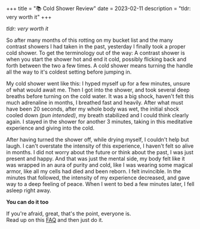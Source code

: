 +++
title = "📚 Cold Shower Review"
date = 2023-02-11
description = "tldr: very worth it"
+++

_tldr: very worth it_

So after many months of this rotting on my bucket list and the many contrast showers I had taken in the past, yesterday I finally took a proper cold shower.
To get the terminology out of the way: A contrast shower is when you start the shower hot and end it cold, possibly flicking back and forth between the two a few times.
A cold shower means turning the handle all the way to it's coldest setting before jumping in.

My cold shower went like this: I hyped myself up for a few minutes, unsure of what would await me.
Then I got into the shower, and took several deep breaths before turning on the cold water.
It was a big shock, haven't felt this much adrenaline in months, I breathed fast and heavily.
After what must have been 20 seconds, after my whole body was wet, the initial shock cooled down *(pun intended)*, my breath stabilized and I could think clearly again.
I stayed in the shower for another 3 minutes, taking in this meditative experience and giving into the cold.

After having turned the shower off, while drying myself, I couldn't help but laugh.
I can't overstate the intensity of this experience, I haven't felt so alive in months.
I did not worry about the future or think about the past, I was just present and happy.
And that was just the mental side, my body felt like it was wrapped in an aura of purity and cold, like I was wearing some magical armor, like all my cells had died and been reborn. I felt invincible.
In the minutes that followed, the intensity of my experience decreased, and gave way to a deep feeling of peace.
When I went to bed a few minutes later, I fell asleep right away.

**You can do it too**

If you're afraid, great, that's the point, everyone is. \
Read up on this [FAQ](https://reddit.com/r/coldshowers/comments/eyoiol/faq_read_this_thread_if_you_are_new_to_cold/) and then just do it.
